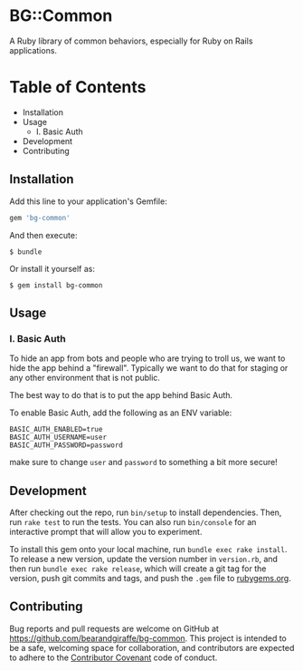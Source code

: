 # BG::Common

A Ruby library of common behaviors, especially for Ruby on Rails applications.

# Table of Contents

<!-- MarkdownTOC depth=4 autolink=true bracket=round -->

- Installation
- Usage
  - I. Basic Auth
- Development
- Contributing

<!-- /MarkdownTOC -->

## Installation

Add this line to your application's Gemfile:

```ruby
gem 'bg-common'
```

And then execute:

    $ bundle

Or install it yourself as:

    $ gem install bg-common

## Usage

### I. Basic Auth

To hide an app from bots and people who are trying to troll us, we want to hide the app behind a "firewall". Typically we want to do that for staging or any other environment that is not public.

The best way to do that is to put the app behind Basic Auth.

To enable Basic Auth, add the following as an ENV variable:

```
BASIC_AUTH_ENABLED=true
BASIC_AUTH_USERNAME=user
BASIC_AUTH_PASSWORD=password
```

make sure to change `user` and `password` to something a bit more secure!

## Development

After checking out the repo, run `bin/setup` to install dependencies. Then, run `rake test` to run the tests. You can also run `bin/console` for an interactive prompt that will allow you to experiment.

To install this gem onto your local machine, run `bundle exec rake install`. To release a new version, update the version number in `version.rb`, and then run `bundle exec rake release`, which will create a git tag for the version, push git commits and tags, and push the `.gem` file to [rubygems.org](https://rubygems.org).

## Contributing

Bug reports and pull requests are welcome on GitHub at https://github.com/bearandgiraffe/bg-common. This project is intended to be a safe, welcoming space for collaboration, and contributors are expected to adhere to the [Contributor Covenant](http://contributor-covenant.org) code of conduct.

